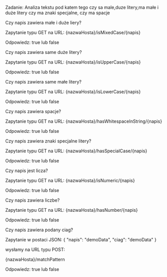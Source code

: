 Zadanie: Analiza tekstu pod katem tego czy sa male,duze litery,ma małe i duże litery czy ma znaki specjalne, czy ma spacje

Czy napis zawiera małe i duże liery?

Zapytanie typu GET na URL:
{nazwaHosta}/isMixedCase/{napis}

Odpowiedz: true lub false



Czy napis zawiera same duże litery?

Zapytanie typu GET na URL:
{nazwaHosta}/isUpperCase/{napis}

Odpowiedz: true lub false



Czy napis zawiera same małe litery? 

Zapytanie typu GET na URL:
{nazwaHosta}/isLowerCase/{napis}

Odpowiedz: true lub false



Czy napis zawiera spacje? 

Zapytanie typu GET na URL:
{nazwaHosta}/hasWhitespaceInString/{napis}

Odpowiedz: true lub false



Czy napis zawiera znaki specjalne litery? 

Zapytanie typu GET na URL:
{nazwaHosta}/hasSpecialCase/{napis}

Odpowiedz: true lub false



Czy napis jest licza? 

Zapytanie typu GET na URL:
{nazwaHosta}/isNumeric/{napis}

Odpowiedz: true lub false


Czy napis zawiera liczbe? 

Zapytanie typu GET na URL:
{nazwaHosta}/hasNumber/{napis}

Odpowiedz: true lub false



Czy napis zawiera podany ciag? 


Zapytanie w postaci JSON:
{
  "napis": "demoData",
  "ciag": "demoData"
}

wysłamy na URL typu POST:

{nazwaHosta}/matchPattern


Odpowiedz: true lub false
